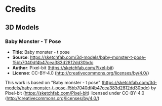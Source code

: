 # Credits

## 3D Models

### Baby Monster - T Pose
* **Title**: Baby monster - t pose
* **Source**: https://sketchfab.com/3d-models/baby-monster-t-pose-f5bb7040df4b47cea383d2812dd30bdc
* **Author**: Pixel-bit (https://sketchfab.com/Pixel-bit)
* **License**: CC-BY-4.0 (http://creativecommons.org/licenses/by/4.0/)

This work is based on "Baby monster - t pose" (https://sketchfab.com/3d-models/baby-monster-t-pose-f5bb7040df4b47cea383d2812dd30bdc) by Pixel-bit (https://sketchfab.com/Pixel-bit) licensed under CC-BY-4.0 (http://creativecommons.org/licenses/by/4.0/)
